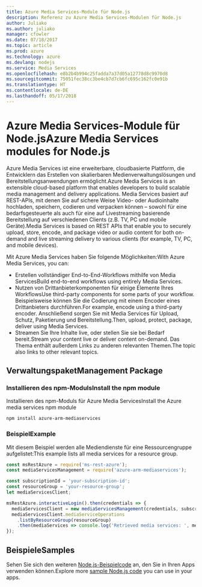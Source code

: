 ```yaml
---
title: Azure Media Services-Module für Node.js
description: Referenz zu Azure Media Services-Modulen für Node.js
author: Juliako
ms.author: juliako
manager: cfowler
ms.date: 07/18/2017
ms.topic: article
ms.prod: azure
ms.technology: azure
ms.devlang: nodejs
ms.service: Media Services
ms.openlocfilehash: e8b2b4b994c25fadda7a37d05a12778d8c9970d8
ms.sourcegitcommit: 75051fec38cc3be4cb7d7cb6fc695c162fc0e91b
ms.translationtype: HT
ms.contentlocale: de-DE
ms.lasthandoff: 05/17/2018
---
```

# <a name="azure-media-services-modules-for-nodejs"></a><span data-ttu-id="fa8e9-103">Azure Media Services-Module für Node.js</span><span class="sxs-lookup"><span data-stu-id="fa8e9-103">Azure Media Services modules for Node.js</span></span>

<span data-ttu-id="fa8e9-104">Azure Media Services ist eine erweiterbare, cloudbasierte Plattform, die Entwicklern das Erstellen von skalierbaren Medienverwaltungslösungen und Bereitstellungsanwendungen ermöglicht.</span><span class="sxs-lookup"><span data-stu-id="fa8e9-104">Azure Media Services is an extensible cloud-based platform that enables developers to build scalable media management and delivery applications.</span></span> <span data-ttu-id="fa8e9-105">Media Services basiert auf REST-APIs, mit denen Sie auf sichere Weise Video- oder Audioinhalte hochladen, speichern, codieren und verpacken können – sowohl für eine bedarfsgesteuerte als auch für eine auf Livestreaming basierende Bereitstellung auf verschiedenen Clients (z.B. TV, PC und mobile Geräte).</span><span class="sxs-lookup"><span data-stu-id="fa8e9-105">Media Services is based on REST APIs that enable you to securely upload, store, encode, and package video or audio content for both on-demand and live streaming delivery to various clients (for example, TV, PC, and mobile devices).</span></span>

<span data-ttu-id="fa8e9-106">Mit Azure Media Services haben Sie folgende Möglichkeiten:</span><span class="sxs-lookup"><span data-stu-id="fa8e9-106">With Azure Media Services, you can:</span></span>
- <span data-ttu-id="fa8e9-107">Erstellen vollständiger End-to-End-Workflows mithilfe von Media Services</span><span class="sxs-lookup"><span data-stu-id="fa8e9-107">Build end-to-end workflows using entirely Media Services.</span></span> 
- <span data-ttu-id="fa8e9-108">Nutzen von Drittanbieterkomponenten für einige Elemente Ihres Workflows</span><span class="sxs-lookup"><span data-stu-id="fa8e9-108">Use third-party components for some parts of your workflow.</span></span> <span data-ttu-id="fa8e9-109">Beispielsweise können Sie die Codierung mit einem Encoder eines Drittanbieters durchführen.</span><span class="sxs-lookup"><span data-stu-id="fa8e9-109">For example, encode using a third-party encoder.</span></span> <span data-ttu-id="fa8e9-110">Anschließend sorgen Sie mit Media Services für Upload, Schutz, Paketierung und Bereitstellung.</span><span class="sxs-lookup"><span data-stu-id="fa8e9-110">Then, upload, protect, package, deliver using Media Services.</span></span>
- <span data-ttu-id="fa8e9-111">Streamen Sie Ihre Inhalte live, oder stellen Sie sie bei Bedarf bereit.</span><span class="sxs-lookup"><span data-stu-id="fa8e9-111">Stream your content live or deliver content on-demand.</span></span> <span data-ttu-id="fa8e9-112">Das Thema enthält außerdem Links zu anderen relevanten Themen.</span><span class="sxs-lookup"><span data-stu-id="fa8e9-112">The topic also links to other relevant topics.</span></span>

## <a name="management-package"></a><span data-ttu-id="fa8e9-113">Verwaltungspaket</span><span class="sxs-lookup"><span data-stu-id="fa8e9-113">Management Package</span></span>

### <a name="install-the-npm-module"></a><span data-ttu-id="fa8e9-114">Installieren des npm-Moduls</span><span class="sxs-lookup"><span data-stu-id="fa8e9-114">Install the npm module</span></span>

<span data-ttu-id="fa8e9-115">Installieren des npm-Moduls für Azure Media Services</span><span class="sxs-lookup"><span data-stu-id="fa8e9-115">Install the Azure media services npm module</span></span>

```bash
npm install azure-arm-mediaservices
```

### <a name="example"></a><span data-ttu-id="fa8e9-116">Beispiel</span><span class="sxs-lookup"><span data-stu-id="fa8e9-116">Example</span></span>

<span data-ttu-id="fa8e9-117">Mit diesem Beispiel werden alle Mediendienste für eine Ressourcengruppe aufgelistet:</span><span class="sxs-lookup"><span data-stu-id="fa8e9-117">This example lists all media services for a resource group.</span></span>

```javascript
const msRestAzure = require('ms-rest-azure');
const mediaServicesManagement = require('azure-arm-mediaservices');

const subscriptionId = 'your-subscription-id';
const resourceGroup = 'your-resource-group';
let mediaServicesClient;

msRestAzure.interactiveLogin().then(credentials => {
  mediaServicesClient = new mediaServicesManagement(credentials, subscriptionId);
  mediaServicesClient.mediaServiceOperations
    .listByResourceGroup(resourceGroup)
    .then(mediaServices => console.log('Retrieved media services: ', mediaServices));
});
```

## <a name="samples"></a><span data-ttu-id="fa8e9-118">Beispiele</span><span class="sxs-lookup"><span data-stu-id="fa8e9-118">Samples</span></span>

<span data-ttu-id="fa8e9-119">Sehen Sie sich den weiteren [Node.js-Beispielcode](https://azure.microsoft.com/resources/samples/?platform=nodejs) an, den Sie in Ihren Apps verwenden können.</span><span class="sxs-lookup"><span data-stu-id="fa8e9-119">Explore more [sample Node.js code](https://azure.microsoft.com/resources/samples/?platform=nodejs) you can use in your apps.</span></span>
